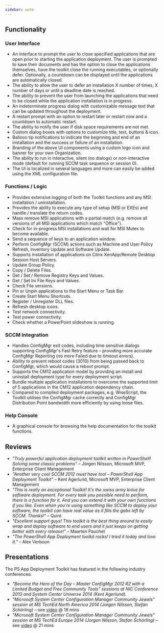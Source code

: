 ```yaml
---
sidebar: auto
---
```

## Functionality

### User Interface

* An interface to prompt the user to close specified applications that are open prior to starting the application deployment. The user is prompted to save their documents and has the option to close the applications themselves, have the toolkit close the running executables, or optionally defer. Optionally, a countdown can be displayed until the applications are automatically closed.
* The ability to allow the user to defer an installation X number of times, X number of days or until a deadline date is reached.
* The ability to prevent the user from launching the applications that need to be closed while the application installation is in progress.
* An indeterminate progress dialog with customizable message text that can be updated throughout the deployment.
* A restart prompt with an option to restart later or restart now and a countdown to automatic restart.
* The ability to notify the user if disk space requirements are not met.
* Custom dialog boxes with options to customize title, text, buttons & icon.
* Balloon tip notifications to indicate the beginning and end of an installation and the success or failure of an installation.
* Branding of the above UI components using a custom logo icon and banner for your own Organization.
* The ability to run in interactive, silent (no dialogs) or non-interactive mode (default for running SCCM task sequence or session 0).
* The UI is localized in several languages and more can easily be added using the XML configuration file.

### Functions / Logic

* Provides extensive logging of both the Toolkit functions and any MSI installation / uninstallation.
* Provides the ability to execute any type of setup (MSI or EXEs) and handle / translate the return codes.
* Mass remove MSI applications with a partial match (e.g. remove all versions of all MSI applications which match "Office").
* Check for in-progress MSI installations and wait for MSI Mutex to become available.
* Send a sequence of keys to an application window.
* Perform ConfigMgr (SCCM) actions such as Machine and User Policy Refresh, Inventory Update and Software Update.
* Supports installation of applications on Citrix XenApp/Remote Desktop Session Host Servers.
* Update Group Policy.
* Copy / Delete Files.
* Get / Set / Remove Registry Keys and Values.
* Get / Set Ini File Keys and Values.
* Check File versions.
* Pin or Unpin applications to the Start Menu or Task Bar.
* Create Start Menu Shortcuts.
* Register / Unregister DLL files.
* Refresh desktop icons.
* Test network connectivity.
* Test power connectivity.
* Check whether a PowerPoint slideshow is running.

### SCCM Integration

* Handles ConfigMgr exit codes, including time sensitive dialogs supporting ConfigMgr's Fast Retry feature – providing more accurate ConfigMgr Reporting (no more Failed due to timeout errors).
* Ability to prevent reboot codes (3010) from being passed back to ConfigMgr, which would cause a reboot prompt.
* Supports the CM12 application model by providing an install and uninstall deployment type for every deployment script.
* Bundle multiple application installations to overcome the supported limit of 5 applications in the CM12 application dependency chain.
* Compared to compiled deployment packages, e.g. WiseScript, the Toolkit utilises the ConfigMgr cache correctly and ConfigMgr Distribution Point bandwidth more efficiently by using loose files.

### Help Console

* A graphical console for browsing the help documentation for the toolkit functions.

## Reviews

* _"Truly powerful application deployment toolkit written in PowerShell! Solving some classic problems"_ – Jörgen Nilsson, Microsoft MVP, Enterprise Client Management
* _"Another very cool SCCM 2012 must have tool – PowerShell App Deployment Toolkit"_ – Kent Agerlund, Microsoft MVP, Enterprise Client Management
* _"This is really an exceptional Toolkit! It's the swiss army knive for software deployment. For every task you possible need to perform, there is a function for it. And you can extend it with your own functions if you like. Even when you're using something like SCCM to deploy your software, the toolkit can have real value as it fills the gabs left by SCCM. Thanks!"_ – Quint
* _"Excellent support guys! This toolkit is the best thing around to easily wrap and deploy software to end users and it just keeps on getting better with every release!"_ – Maarten Pauchet
* _"The PowerShell App Deployment toolkit rocks! I tried it today and love it."_ – Alex Verboon

## Presentations

The PS App Deployment Toolkit has featured in the following industry conferences:

* _"Become the Hero of the Day – Master ConfigMgr 2012 R2 with a Limited Budget and Free Community Tools" sessions at NIC Conference 2013 and System Center Universe 2014 (Kent Agerlund)._
* _"Microsoft System Center Configuration Manager Community Jewels" session at MS TechEd North America 2014 (Jorgen Nilsson, Stefan Schörling)_ – see [video](http://channel9.msdn.com/Events/TechEd/NorthAmerica/2014/PCIT-B320#fbid) @ 18 mins
* _"Microsoft System Center Configuration Manager Community Jewels" session at MS TechEd Europe 2014 (Jorgen Nilsson, Stefan Schörling)_ – see [video](http://channel9.msdn.com/Events/TechEd/Europe/2014/EM-B308) @ 21 mins